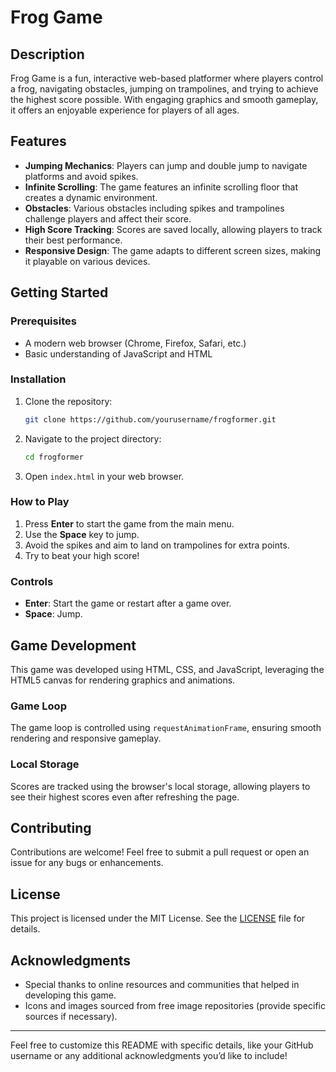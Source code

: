 # Frog Game

## Description

Frog Game is a fun, interactive web-based platformer where players control a frog, navigating obstacles, jumping on trampolines, and trying to achieve the highest score possible. With engaging graphics and smooth gameplay, it offers an enjoyable experience for players of all ages.

## Features

- **Jumping Mechanics**: Players can jump and double jump to navigate platforms and avoid spikes.
- **Infinite Scrolling**: The game features an infinite scrolling floor that creates a dynamic environment.
- **Obstacles**: Various obstacles including spikes and trampolines challenge players and affect their score.
- **High Score Tracking**: Scores are saved locally, allowing players to track their best performance.
- **Responsive Design**: The game adapts to different screen sizes, making it playable on various devices.

## Getting Started

### Prerequisites

- A modern web browser (Chrome, Firefox, Safari, etc.)
- Basic understanding of JavaScript and HTML

### Installation

1. Clone the repository:
   ```bash
   git clone https://github.com/yourusername/frogformer.git
   ```
2. Navigate to the project directory:
   ```bash
   cd frogformer
   ```
3. Open `index.html` in your web browser.

### How to Play

1. Press **Enter** to start the game from the main menu.
2. Use the **Space** key to jump.
3. Avoid the spikes and aim to land on trampolines for extra points.
4. Try to beat your high score!

### Controls

- **Enter**: Start the game or restart after a game over.
- **Space**: Jump.

## Game Development

This game was developed using HTML, CSS, and JavaScript, leveraging the HTML5 canvas for rendering graphics and animations.

### Game Loop

The game loop is controlled using `requestAnimationFrame`, ensuring smooth rendering and responsive gameplay.

### Local Storage

Scores are tracked using the browser's local storage, allowing players to see their highest scores even after refreshing the page.

## Contributing

Contributions are welcome! Feel free to submit a pull request or open an issue for any bugs or enhancements.

## License

This project is licensed under the MIT License. See the [LICENSE](LICENSE) file for details.

## Acknowledgments

- Special thanks to online resources and communities that helped in developing this game.
- Icons and images sourced from free image repositories (provide specific sources if necessary).

---

Feel free to customize this README with specific details, like your GitHub username or any additional acknowledgments you’d like to include!
